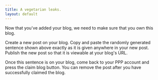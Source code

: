 ```yaml
---
title: A vegetarian leaks.
layout: default
---
```


Now that you've added your blog, we need to make sure that you own this blog.

Create a new post on your blog. Copy and paste the randomly generated sentence shown above exactly as it is given anywhere in your new post. Publish the new post so that it is viewable at your blog's URL.

Once this sentence is on your blog, come back to your PPP account and press the claim blog button. You can remove the post after you have successfully claimed the blog.